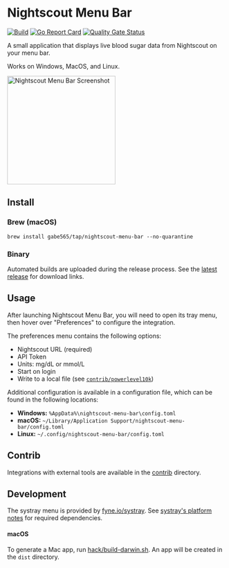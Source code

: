 # Nightscout Menu Bar

[![Build](https://github.com/gabe565/nightscout-menu-bar/actions/workflows/build.yml/badge.svg)](https://github.com/gabe565/nightscout-menu-bar/actions/workflows/build.yml)
[![Go Report Card](https://goreportcard.com/badge/github.com/gabe565/nightscout-menu-bar)](https://goreportcard.com/report/github.com/gabe565/nightscout-menu-bar)
[![Quality Gate Status](https://sonarcloud.io/api/project_badges/measure?project=gabe565_nightscout-menu-bar&metric=alert_status)](https://sonarcloud.io/summary/new_code?id=gabe565_nightscout-menu-bar)

A small application that displays live blood sugar data from Nightscout on your menu bar.

Works on Windows, MacOS, and Linux.

<picture>
  <source media="(prefers-color-scheme: light)" srcset="https://github.com/gabe565/nightscout-menu-bar/assets/7717888/2e9e673a-d69f-43b8-9e82-d7168ffa5766">
  <img width="250" alt="Nightscout Menu Bar Screenshot" src="https://github.com/gabe565/nightscout-menu-bar/assets/7717888/c8c61eca-76ad-4078-ada4-95bad9cb01b9">
</picture>

## Install

### Brew (macOS)

```shell
brew install gabe565/tap/nightscout-menu-bar --no-quarantine
```

### Binary

Automated builds are uploaded during the release process. See the [latest release](https://github.com/gabe565/nightscout-menu-bar/releases/latest) for download links.

## Usage

After launching Nightscout Menu Bar, you will need to open its tray menu, then hover over "Preferences" to configure the integration.

The preferences menu contains the following options:
- Nightscout URL (required)
- API Token
- Units: mg/dL or mmol/L
- Start on login
- Write to a local file (see [`contrib/powerlevel10k`](contrib/powerlevel10k))

Additional configuration is available in a configuration file, which can be found in the following locations:
- **Windows:** `%AppData%\nightscout-menu-bar\config.toml`
- **macOS:** `~/Library/Application Support/nightscout-menu-bar/config.toml`
- **Linux:** `~/.config/nightscout-menu-bar/config.toml`

## Contrib

Integrations with external tools are available in the [contrib](contrib) directory.

## Development

The systray menu is provided by
[fyne.io/systray](https://github.com/fyne-io/systray). See
[systray's platform notes](https://github.com/getlantern/systray#platform-notes)
for required dependencies.

#### macOS

To generate a Mac app, run [hack/build-darwin.sh](hack/build-darwin.sh).
An app will be created in the `dist` directory.
